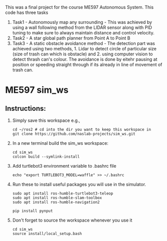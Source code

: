 This was a final project for the course ME597 Autonomous System. 
This code has three tasks
1. Task1 - Autonomously map any surrounding - This was achieved by using a wall following method from the LIDAR sensor along with PID tuning to make sure to always maintain distance and control velocity.
2. Task2 - A star global path planner from Point A to Point B
3. Task3 - A static obstacle avoidance method - The detection part was achieved using two methods, 1. Lidar to detect circle of particular size (size of trash can which is obstacle) and 2. using computer vision to detect thrash can's colour. The avoidance is done by eitehr pausing at position or speeding straight through if its already in line of movement of trash can.   

# ME597 sim_ws
## Instructions:
1. Simply save this workspace e.g., 
    ```
    cd ~/ros2 # cd into the dir you want to keep this workspace in
    git clone https://github.com/naslab-projects/sim_ws.git
    ```

2. In a new terminal build the sim_ws workspace: 
    ```
    cd sim_ws
    colcon build --symlink-install
    ```

3. Add turtlebot3 environment variable to .bashrc file
    ```
    echo "export TURTLEBOT3_MODEL=waffle" >> ~/.bashrc
    ```
4. Run these to install useful packages you will use in the simulator.
    ```
    sudo apt install ros-humble-turtlebot3-teleop
    sudo apt install ros-humble-slam-toolbox
    sudo apt install ros-humble-navigation2
    ```
    
    ```
    pip install pynput
    ```

5. Don't forget to source the workspace whenever you use it
    ```
    cd sim_ws
    source install/local_setup.bash
    ```
